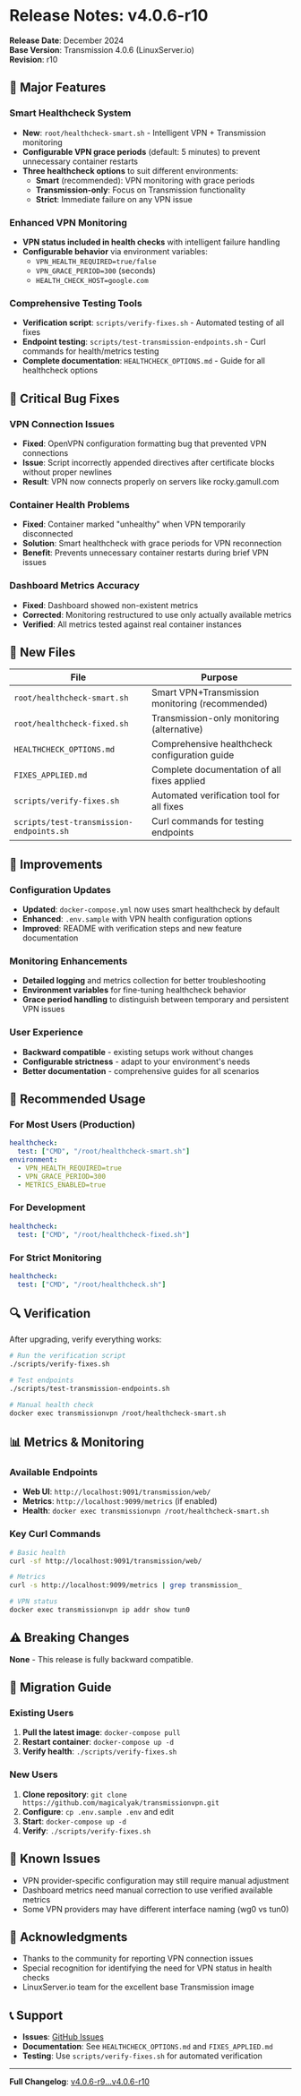 # Release Notes: v4.0.6-r10

**Release Date**: December 2024  
**Base Version**: Transmission 4.0.6 (LinuxServer.io)  
**Revision**: r10

## 🎯 **Major Features**

### **Smart Healthcheck System**
- **New**: `root/healthcheck-smart.sh` - Intelligent VPN + Transmission monitoring
- **Configurable VPN grace periods** (default: 5 minutes) to prevent unnecessary container restarts
- **Three healthcheck options** to suit different environments:
  - **Smart** (recommended): VPN monitoring with grace periods
  - **Transmission-only**: Focus on Transmission functionality
  - **Strict**: Immediate failure on any VPN issue

### **Enhanced VPN Monitoring**
- **VPN status included in health checks** with intelligent failure handling
- **Configurable behavior** via environment variables:
  - `VPN_HEALTH_REQUIRED=true/false`
  - `VPN_GRACE_PERIOD=300` (seconds)
  - `HEALTH_CHECK_HOST=google.com`

### **Comprehensive Testing Tools**
- **Verification script**: `scripts/verify-fixes.sh` - Automated testing of all fixes
- **Endpoint testing**: `scripts/test-transmission-endpoints.sh` - Curl commands for health/metrics testing
- **Complete documentation**: `HEALTHCHECK_OPTIONS.md` - Guide for all healthcheck options

## 🔧 **Critical Bug Fixes**

### **VPN Connection Issues**
- **Fixed**: OpenVPN configuration formatting bug that prevented VPN connections
- **Issue**: Script incorrectly appended directives after certificate blocks without proper newlines
- **Result**: VPN now connects properly on servers like rocky.gamull.com

### **Container Health Problems**
- **Fixed**: Container marked "unhealthy" when VPN temporarily disconnected
- **Solution**: Smart healthcheck with grace periods for VPN reconnection
- **Benefit**: Prevents unnecessary container restarts during brief VPN issues

### **Dashboard Metrics Accuracy**
- **Fixed**: Dashboard showed non-existent metrics
- **Corrected**: Monitoring restructured to use only actually available metrics
- **Verified**: All metrics tested against real container instances

## 📁 **New Files**

| File | Purpose |
|------|---------|
| `root/healthcheck-smart.sh` | Smart VPN+Transmission monitoring (recommended) |
| `root/healthcheck-fixed.sh` | Transmission-only monitoring (alternative) |
| `HEALTHCHECK_OPTIONS.md` | Comprehensive healthcheck configuration guide |
| `FIXES_APPLIED.md` | Complete documentation of all fixes applied |
| `scripts/verify-fixes.sh` | Automated verification tool for all fixes |
| `scripts/test-transmission-endpoints.sh` | Curl commands for testing endpoints |

## 🚀 **Improvements**

### **Configuration Updates**
- **Updated**: `docker-compose.yml` now uses smart healthcheck by default
- **Enhanced**: `.env.sample` with VPN health configuration options
- **Improved**: README with verification steps and new feature documentation

### **Monitoring Enhancements**
- **Detailed logging** and metrics collection for better troubleshooting
- **Environment variables** for fine-tuning healthcheck behavior
- **Grace period handling** to distinguish between temporary and persistent VPN issues

### **User Experience**
- **Backward compatible** - existing setups work without changes
- **Configurable strictness** - adapt to your environment's needs
- **Better documentation** - comprehensive guides for all scenarios

## 🎯 **Recommended Usage**

### **For Most Users (Production)**
```yaml
healthcheck:
  test: ["CMD", "/root/healthcheck-smart.sh"]
environment:
  - VPN_HEALTH_REQUIRED=true
  - VPN_GRACE_PERIOD=300
  - METRICS_ENABLED=true
```

### **For Development**
```yaml
healthcheck:
  test: ["CMD", "/root/healthcheck-fixed.sh"]
```

### **For Strict Monitoring**
```yaml
healthcheck:
  test: ["CMD", "/root/healthcheck.sh"]
```

## 🔍 **Verification**

After upgrading, verify everything works:

```bash
# Run the verification script
./scripts/verify-fixes.sh

# Test endpoints
./scripts/test-transmission-endpoints.sh

# Manual health check
docker exec transmissionvpn /root/healthcheck-smart.sh
```

## 📊 **Metrics & Monitoring**

### **Available Endpoints**
- **Web UI**: `http://localhost:9091/transmission/web/`
- **Metrics**: `http://localhost:9099/metrics` (if enabled)
- **Health**: `docker exec transmissionvpn /root/healthcheck-smart.sh`

### **Key Curl Commands**
```bash
# Basic health
curl -sf http://localhost:9091/transmission/web/

# Metrics
curl -s http://localhost:9099/metrics | grep transmission_

# VPN status
docker exec transmissionvpn ip addr show tun0
```

## ⚠️ **Breaking Changes**

**None** - This release is fully backward compatible.

## 🔄 **Migration Guide**

### **Existing Users**
1. **Pull the latest image**: `docker-compose pull`
2. **Restart container**: `docker-compose up -d`
3. **Verify health**: `./scripts/verify-fixes.sh`

### **New Users**
1. **Clone repository**: `git clone https://github.com/magicalyak/transmissionvpn.git`
2. **Configure**: `cp .env.sample .env` and edit
3. **Start**: `docker-compose up -d`
4. **Verify**: `./scripts/verify-fixes.sh`

## 🐛 **Known Issues**

- VPN provider-specific configuration may still require manual adjustment
- Dashboard metrics need manual correction to use verified available metrics
- Some VPN providers may have different interface naming (wg0 vs tun0)

## 🙏 **Acknowledgments**

- Thanks to the community for reporting VPN connection issues
- Special recognition for identifying the need for VPN status in health checks
- LinuxServer.io team for the excellent base Transmission image

## 📞 **Support**

- **Issues**: [GitHub Issues](https://github.com/magicalyak/transmissionvpn/issues)
- **Documentation**: See `HEALTHCHECK_OPTIONS.md` and `FIXES_APPLIED.md`
- **Testing**: Use `scripts/verify-fixes.sh` for automated verification

---

**Full Changelog**: [v4.0.6-r9...v4.0.6-r10](https://github.com/magicalyak/transmissionvpn/compare/v4.0.6-r9...v4.0.6-r10) 
